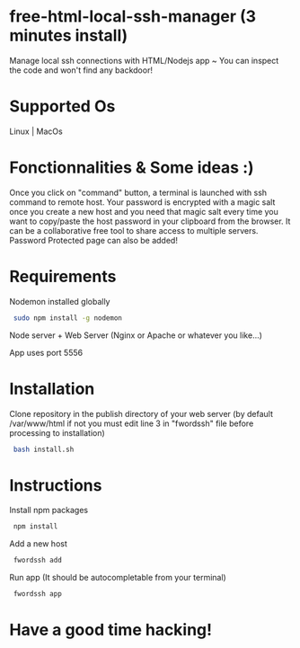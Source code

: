 # free-html-local-ssh-manager (3 minutes install)
Manage local ssh connections with HTML/Nodejs app ~ You can inspect the code and won't find any backdoor! <br>

# Supported Os
Linux | MacOs

# Fonctionnalities & Some ideas :)
Once you click on "command" button, a terminal is launched with ssh command to remote host. Your password is encrypted with a magic salt once you create a new host and you need that magic salt every time you want to copy/paste the host password in your clipboard from the browser. It can be a collaborative free tool to share access to multiple servers. Password Protected page can also be added!

# Requirements

Nodemon installed globally
```bash
 sudo npm install -g nodemon
```

Node server + Web Server (Nginx or Apache or whatever you like...)

App uses port 5556

# Installation
Clone repository in the publish directory of your web server (by default /var/www/html if not you must edit line 3 in "fwordssh" file before processing to installation)

```bash
 bash install.sh
```

# Instructions

Install npm packages
```bash
 npm install
```

Add a new host
```bash
 fwordssh add
```

Run app (It should be autocompletable from your terminal)
```bash
 fwordssh app
```

# Have a good time hacking!
